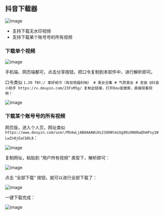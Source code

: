 ## 抖音下载器

![image](https://user-images.githubusercontent.com/11046969/182412269-8ac2dee8-fb30-40b1-b4b3-190c99496759.png)

- 支持下载无水印视频
- 支持下载某个账号号的所有视频

### 下载单个视频

![image](https://user-images.githubusercontent.com/11046969/182413296-1a97050c-f7fd-4912-bf09-e064d67c888f.png)

手机端、网页端都可，点击分享按钮，把口令复制到本软件中，进行解析即可。

口令类似 `1.20 fBt:/ 拿好纸巾（有双倍福利呦） # 美女合集 # 气质美女 # 变装 @抖音小助手 https://v.douyin.com/23FsM5g/ 复制此链接，打开Dou音搜索，直接观看视频！`

![image](https://user-images.githubusercontent.com/11046969/182413713-7d540831-44cc-42ef-99d9-a30c54300da1.png)

### 下载某个账号号的所有视频

网页版，进入个人页，网址类似 `https://www.douyin.com/user/MS4wLjABAAAAWiOs23d6NtmiUg98zONd6wQhmPsy1WLwZn0jEaCbDL8`：

![image](https://user-images.githubusercontent.com/11046969/182414514-e2e15549-ec85-4dad-b821-3382b16f4abd.png)

复制网址，粘贴到 “用户所有视频” 类型下，解析即可：

![image](https://user-images.githubusercontent.com/11046969/182414926-10d4526d-fff3-495a-8b9b-e2949e3018e4.png)

点击 “全部下载” 按钮，就可以进行全部下载了：

![image](https://user-images.githubusercontent.com/11046969/182415286-851f802d-305b-4684-b6a2-c10976c1338d.png)


一键下载完成：

![image](https://user-images.githubusercontent.com/11046969/182416193-f009597e-9ee4-4c41-aca4-eecbfeafe76d.png)

